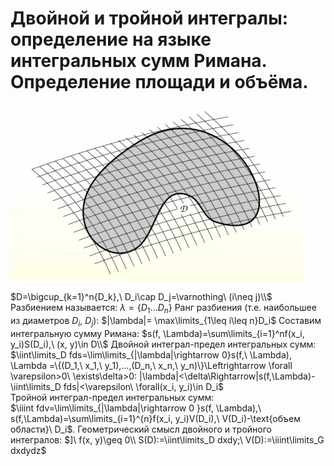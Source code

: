 # Двойной и тройной интегралы: определение на языке интегральных сумм Римана. Определение площади и объёма.

![Разбиение области](attachments/Разбиение_области.png)

$D=\bigcup_{k=1}^n{D_k},\ D_i\cap D_j=\varnothing\ (i\neq j)\\$
Разбиением называется: $\lambda=\{D_1...D_n\}$
Ранг разбиения (т.е. наибольшее из диаметров $D_i,\ D_j$): $|\lambda|= \max\limits_{1\leq i\leq n}D_i$
Составим интегральную сумму Римана: $s(f, \Lambda)=\sum\limits_{i=1}^nf(x_i, y_i)S(D_i),\ (x, y)\in D\\$ 
Двойной интеграл-предел интегральных сумм:\
$\iint\limits_D fds=\lim\limits_{|\lambda|\rightarrow 0}s(f,\ \Lambda), \Lambda =\{(D_1,\ x_1,\ y_1),...,(D_n,\ x_n,\ y_n)\}\Leftrightarrow \forall \varepsilon>0\ \exists\delta>0: |\lambda|<\delta\Rightarrow|s(f,\Lambda)-\iint\limits_D fds|<\varepsilon\ \forall(x_i, y_i)\in D_i$\
Тройной интеграл-предел интегральных сумм:\
$\iiint fdv=\lim\limits_{|\lambda|\rightarrow 0 }s(f, \Lambda),\ s(f,\Lambda)=\sum\limits_{i=1}^{n}f(x_i, y_i)V(D_i),\ V(D_i)-\text{объем области}\ D_i$.
Геометрический смысл двойного и тройного интегралов:
$]\ f(x, y)\geq 0\\
S(D):=\iint\limits_D dxdy;\ V(D):=\iiint\limits_G dxdydz$